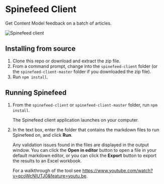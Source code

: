 # Spinefeed Client

Get Content Model feedback on a batch of articles.

![Spinefeed client](./spinefeed-client-screenshot.png)

## Installing from source

1. Clone this repo or download and extract the zip file.
2. From a command prompt, change into the `spinefeed-client` folder (or the `spinefeed-client-master` folder if you downloaded the zip file).
3. Run `npm install`.

## Running Spinefeed

1. From the `spinefeed-client` or `spinefeed-client-master` folder, run `npm install`.

   The Spinefeed client application launches on your computer. 

2. In the text box, enter the folder that contains the markdown files to run Spinefeed on, and click **Run**. 

   Any validation issues found in the files are displayed in the output window. You can click the **Open in editor** button to open a file in your default markdown editor, or you can click the **Export** button to export the results to an Excel workbook.

   For a walkthrough of the tool see https://www.youtube.com/watch?v=qcoWcNIUTJ0&feature=youtu.be.


